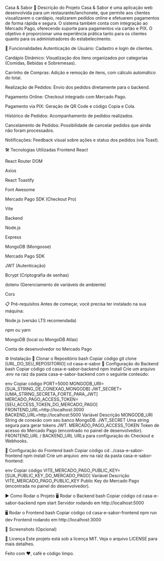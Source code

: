 Casa & Sabor
📝 Descrição do Projeto
Casa & Sabor é uma aplicação web desenvolvida para um restaurante/lanchonete, que permite aos clientes visualizarem o cardápio, realizarem pedidos online e efetuarem pagamentos de forma rápida e segura. O sistema também conta com integração ao Mercado Pago, oferecendo suporte para pagamentos via cartão e PIX. O objetivo é proporcionar uma experiência prática tanto para os clientes quanto para os administradores do estabelecimento.

🚀 Funcionalidades
Autenticação de Usuário: Cadastro e login de clientes.

Cardápio Dinâmico: Visualização dos itens organizados por categorias (Comidas, Bebidas e Sobremesas).

Carrinho de Compras: Adição e remoção de itens, com cálculo automático do total.

Realização de Pedidos: Envio dos pedidos diretamente para o backend.

Pagamento Online: Checkout integrado com Mercado Pago.

Pagamento via PIX: Geração de QR Code e código Copia e Cola.

Histórico de Pedidos: Acompanhamento de pedidos realizados.

Cancelamento de Pedidos: Possibilidade de cancelar pedidos que ainda não foram processados.

Notificações: Feedback visual sobre ações e status dos pedidos (via Toast).

🛠️ Tecnologias Utilizadas
Frontend
React

React Router DOM

Axios

React Toastify

Font Awesome

Mercado Pago SDK (Checkout Pro)

Vite

Backend

Node.js

Express

MongoDB (Mongoose)

Mercado Pago SDK

JWT (Autenticação)

Bcrypt (Criptografia de senhas)

dotenv (Gerenciamento de variáveis de ambiente)

Cors

📋 Pré-requisitos
Antes de começar, você precisa ter instalado na sua máquina:

Node.js (versão LTS recomendada)

npm ou yarn

MongoDB (local ou MongoDB Atlas)

Conta de desenvolvedor no Mercado Pago

⚙️ Instalação
🔗 Clonar o Repositório
bash
Copiar código
git clone [URL_DO_SEU_REPOSITORIO]
cd casa-e-sabor
🚩 Configuração do Backend
bash
Copiar código
cd casa-e-sabor-backend
npm install
Crie um arquivo .env na raiz da pasta casa-e-sabor-backend com o seguinte conteúdo:

env
Copiar código
PORT=5000
MONGODB_URI=[SUA_STRING_DE_CONEXAO_MONGODB]
JWT_SECRET=[UMA_STRING_SECRETA_FORTE_PARA_JWT]
MERCADO_PAGO_ACCESS_TOKEN=[SEU_ACCESS_TOKEN_DO_MERCADO_PAGO]
FRONTEND_URL=http://localhost:3000
BACKEND_URL=http://localhost:5000
Variável	Descrição
MONGODB_URI	String de conexão com seu banco MongoDB.
JWT_SECRET	Uma string segura para gerar tokens JWT.
MERCADO_PAGO_ACCESS_TOKEN	Token de acesso do Mercado Pago (encontrado no painel de desenvolvedor).
FRONTEND_URL / BACKEND_URL	URLs para configuração do Checkout e Webhooks.

🚩 Configuração do Frontend
bash
Copiar código
cd ../casa-e-sabor-frontend
npm install
Crie um arquivo .env na raiz da pasta casa-e-sabor-frontend:

env
Copiar código
VITE_MERCADO_PAGO_PUBLIC_KEY=[SUA_PUBLIC_KEY_DO_MERCADO_PAGO]
Variável	Descrição
VITE_MERCADO_PAGO_PUBLIC_KEY	Public Key do Mercado Pago (encontrada no painel do desenvolvedor).

▶️ Como Rodar o Projeto
🖥️ Rodar o Backend
bash
Copiar código
cd casa-e-sabor-backend
npm start
Servidor rodando em http://localhost:5000

🖥️ Rodar o Frontend
bash
Copiar código
cd casa-e-sabor-frontend
npm run dev
Frontend rodando em http://localhost:3000

📸 Screenshots (Opcional)

📄 Licença
Este projeto está sob a licença MIT. Veja o arquivo LICENSE para mais detalhes.

Feito com ❤️, café e código limpo.


